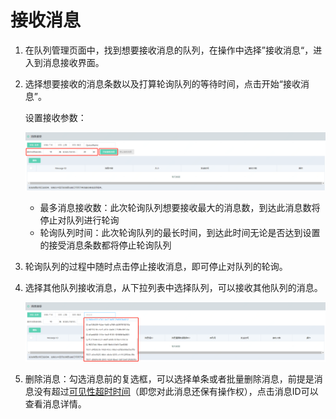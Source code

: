 # 接收消息

1. 在队列管理页面中，找到想要接收消息的队列，在操作中选择”接收消息“，进入到消息接收界面。

2. 选择想要接收的消息条数以及打算轮询队列的等待时间，点击开始“接收消息”。

   设置接收参数：

   ![接收参数](../../../../../image/Internet-Middleware/Queue-Service/操作指南-11.png)

   - 最多消息接收数：此次轮询队列想要接收最大的消息数，到达此消息数将停止对队列进行轮询
   - 轮询队列时间：此次轮询队列的最长时间，到达此时间无论是否达到设置的接受消息条数都将停止轮询队列

3. 轮询队列的过程中随时点击停止接收消息，即可停止对队列的轮询。

4. 选择其他队列接收消息，从下拉列表中选择队列，可以接收其他队列的消息。

   ![选择队列](../../../../../image/Internet-Middleware/Queue-Service/操作指南-12.png)

5. 删除消息：勾选消息前的复选框，可以选择单条或者批量删除消息，前提是消息没有超过[可见性超时时间](../Introduction/Core-Concepts.md)（即您对此消息还保有操作权），点击消息ID可以查看消息详情。
